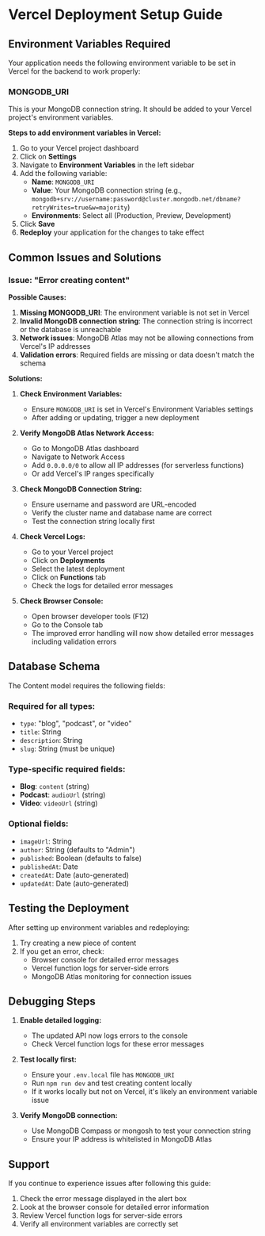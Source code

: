 # Vercel Deployment Setup Guide

## Environment Variables Required

Your application needs the following environment variable to be set in Vercel for the backend to work properly:

### MONGODB_URI

This is your MongoDB connection string. It should be added to your Vercel project's environment variables.

**Steps to add environment variables in Vercel:**

1. Go to your Vercel project dashboard
2. Click on **Settings**
3. Navigate to **Environment Variables** in the left sidebar
4. Add the following variable:
   - **Name**: `MONGODB_URI`
   - **Value**: Your MongoDB connection string (e.g., `mongodb+srv://username:password@cluster.mongodb.net/dbname?retryWrites=true&w=majority`)
   - **Environments**: Select all (Production, Preview, Development)
5. Click **Save**
6. **Redeploy** your application for the changes to take effect

## Common Issues and Solutions

### Issue: "Error creating content"

**Possible Causes:**

1. **Missing MONGODB_URI**: The environment variable is not set in Vercel
2. **Invalid MongoDB connection string**: The connection string is incorrect or the database is unreachable
3. **Network issues**: MongoDB Atlas may not be allowing connections from Vercel's IP addresses
4. **Validation errors**: Required fields are missing or data doesn't match the schema

**Solutions:**

1. **Check Environment Variables:**

   - Ensure `MONGODB_URI` is set in Vercel's Environment Variables settings
   - After adding or updating, trigger a new deployment

2. **Verify MongoDB Atlas Network Access:**

   - Go to MongoDB Atlas dashboard
   - Navigate to Network Access
   - Add `0.0.0.0/0` to allow all IP addresses (for serverless functions)
   - Or add Vercel's IP ranges specifically

3. **Check MongoDB Connection String:**

   - Ensure username and password are URL-encoded
   - Verify the cluster name and database name are correct
   - Test the connection string locally first

4. **Check Vercel Logs:**

   - Go to your Vercel project
   - Click on **Deployments**
   - Select the latest deployment
   - Click on **Functions** tab
   - Check the logs for detailed error messages

5. **Check Browser Console:**
   - Open browser developer tools (F12)
   - Go to the Console tab
   - The improved error handling will now show detailed error messages including validation errors

## Database Schema

The Content model requires the following fields:

### Required for all types:

- `type`: "blog", "podcast", or "video"
- `title`: String
- `description`: String
- `slug`: String (must be unique)

### Type-specific required fields:

- **Blog**: `content` (string)
- **Podcast**: `audioUrl` (string)
- **Video**: `videoUrl` (string)

### Optional fields:

- `imageUrl`: String
- `author`: String (defaults to "Admin")
- `published`: Boolean (defaults to false)
- `publishedAt`: Date
- `createdAt`: Date (auto-generated)
- `updatedAt`: Date (auto-generated)

## Testing the Deployment

After setting up environment variables and redeploying:

1. Try creating a new piece of content
2. If you get an error, check:
   - Browser console for detailed error messages
   - Vercel function logs for server-side errors
   - MongoDB Atlas monitoring for connection issues

## Debugging Steps

1. **Enable detailed logging:**

   - The updated API now logs errors to the console
   - Check Vercel function logs for these error messages

2. **Test locally first:**

   - Ensure your `.env.local` file has `MONGODB_URI`
   - Run `npm run dev` and test creating content locally
   - If it works locally but not on Vercel, it's likely an environment variable issue

3. **Verify MongoDB connection:**
   - Use MongoDB Compass or mongosh to test your connection string
   - Ensure your IP address is whitelisted in MongoDB Atlas

## Support

If you continue to experience issues after following this guide:

1. Check the error message displayed in the alert box
2. Look at the browser console for detailed error information
3. Review Vercel function logs for server-side errors
4. Verify all environment variables are correctly set
